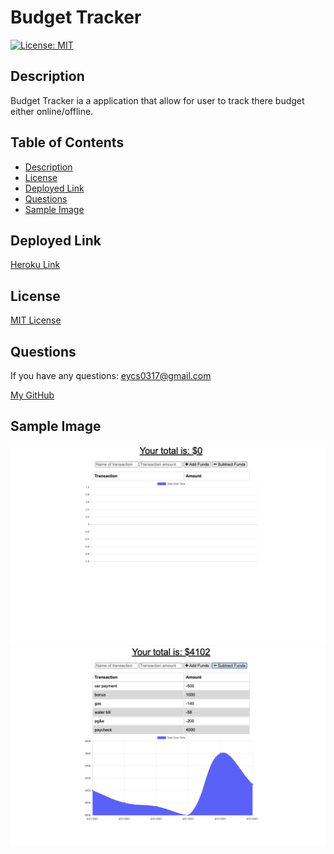 # **Budget Tracker**

  [![License: MIT](https://img.shields.io/badge/License-MIT-yellow.svg)](https://opensource.org/licenses/MIT)

  ## Description

Budget Tracker ia a application that allow for user to track there budget either online/offline.



  ## Table of Contents
  * [Description](#description)
  * [License](#license)
  * [Deployed Link](#deployed-link)
  * [Questions](#questions)
  * [Sample Image](#sample-image)


  ## Deployed Link

  [Heroku Link](http://safe-dawn-09889.herokuapp.com/)

  ## License
  [MIT License](https://opensource.org/licenses/MIT)



  ## Questions
  If you have any questions: eycs0317@gmail.com

  [My GitHub](https://github.com/eycs0317)

  ## Sample Image


  ![Sample1](./sampleimage/01.png)
  ![Sample1](./sampleimage/02.png)
